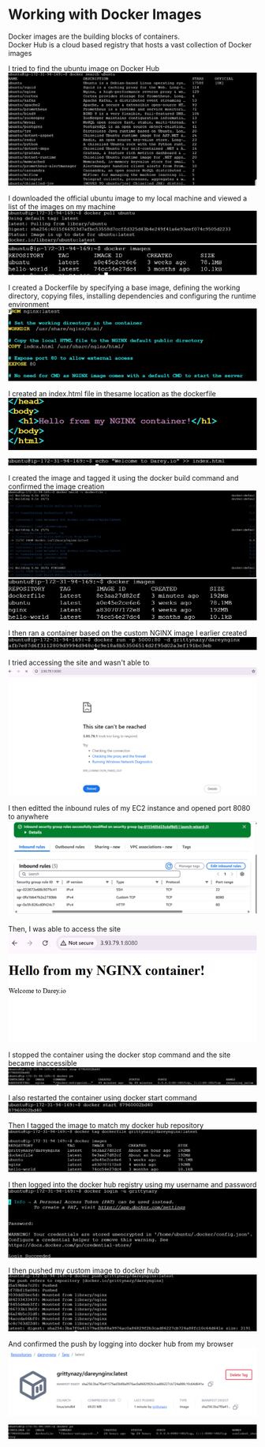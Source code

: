 # Working with Docker Images
Docker images are the building blocks of containers.  
Docker Hub is a cloud based registry that hosts a vast collection of Docker images

I tried to find the ubuntu image on Docker Hub
![](./1.png)

I downloaded the official ubuntu image to my local machine and viewed a list of the images on my machine
![](./2.png)
![](./3.png)

I created a Dockerfile by specifying a base image, defining the working directory, copying files, installing dependencies and configuring the runtime environment
![](./4.png)

I created an index.html file in thesame location as the dockerfile
![](./5.png)

![](./6.png)

I created the image and tagged it using the docker build command and confirmed the image creation
![](./7.png)
![](./8.png)

I then ran a container based on the custom NGINX image I earlier created
![](./20.png)

I tried accessing the site and wasn't able to
![](./11.png)

I then editted the inbound rules of my EC2 instance and opened port 8080 to anywhere
![](./10.png)

Then, I was able to access the site
![](./9.png)

I stopped the container using the docker stop command and the site became inaccessible
![](./12.png)

I also restarted the container using docker start command
![](./13.png)

Then I tagged the image to match my docker hub repository
![](./14.png)

I then logged into the docker hub registry using my username and password
![](./16.png)

I then pushed my custom image to docker hub
![](./17.png)

And confirmed the push by logging into docker hub from my browser
![](./18.png)

![](./19b.png)

